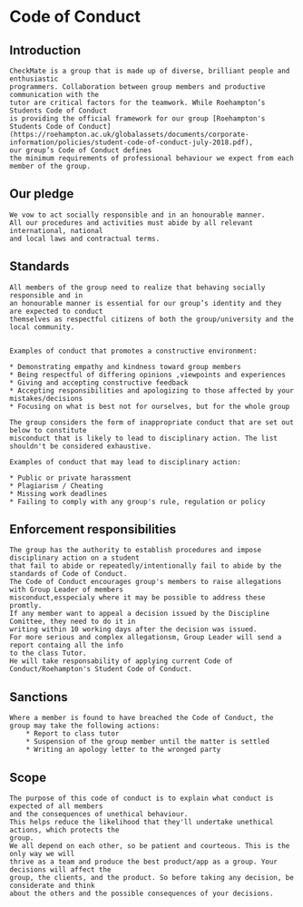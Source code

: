 # Code of Conduct

## Introduction
	CheckMate is a group that is made up of diverse, brilliant people and enthusiastic 
	programmers. Collaboration between group members and productive communication with the 
	tutor are critical factors for the teamwork. While Roehampton’s Students Code of Conduct 
	is providing the official framework for our group [Roehampton's Students Code of Conduct](https://roehampton.ac.uk/globalassets/documents/corporate-information/policies/student-code-of-conduct-july-2018.pdf), 
	our group’s Code of Conduct defines 
	the minimum requirements of professional behaviour we expect from each member of the group.

## Our pledge
	We vow to act socially responsible and in an honourable manner. 
	All our procedures and activities must abide by all relevant international, national 
	and local laws and contractual terms.

## Standards
 	All members of the group need to realize that behaving socially responsible and in
	an honourable manner is essential for our group’s identity and they are expected to conduct 
	themselves as respectful citizens of both the group/university and the local community.
	
	
	Examples of conduct that promotes a constructive environment:

	* Demonstrating empathy and kindness toward group members
	* Being respectful of differing opinions ,viewpoints and experiences
	* Giving and accepting constructive feedback 
	* Accepting responsibilities and apologizing to those affected by your mistakes/decisions
	* Focusing on what is best not for ourselves, but for the whole group
	
	The group considers the form of inappropriate conduct that are set out below to constitute 
	misconduct that is likely to lead to disciplinary action. The list shouldn't be considered exhaustive.

	Examples of conduct that may lead to disciplinary action:
	
	* Public or private harassment
	* Plagiarism / Cheating
	* Missing work deadlines
	* Failing to comply with any group's rule, regulation or policy


## Enforcement responsibilities
	
	The group has the authority to establish procedures and impose disciplinary action on a student 
	that fail to abide or repeatedly/intentionally fail to abide by the standards of Code of Conduct.
	The Code of Conduct encourages group's members to raise allegations with Group Leader of members 
	misconduct,esspecialy where it may be possible to address these promtly.  
	If any member want to appeal a decision issued by the Discipline Comittee, they need to do it in 
	writing within 10 working days after the decision was issued.
	For more serious and complex allegationsm, Group Leader will send a report containg all the info 
	to the class Tutor.
	He will take responsability of applying current Code of Conduct/Roehampton's Student Code of Conduct.
		
## Sanctions	
	Where a member is found to have breached the Code of Conduct, the group may take the following actions:
		* Report to class tutor
		* Suspension of the group member until the matter is settled
		* Writing an apology letter to the wronged party
		

## Scope
	
	The purpose of this code of conduct is to explain what conduct is expected of all members 
	and the consequences of unethical behaviour.
	This helps reduce the likelihood that they'll undertake unethical actions, which protects the 
	group.
	We all depend on each other, so be patient and courteous. This is the only way we will 
	thrive as a team and produce the best product/app as a group. Your decisions will affect the 
	group, the clients, and the product. So before taking any decision, be considerate and think 
	about the others and the possible consequences of your decisions.

